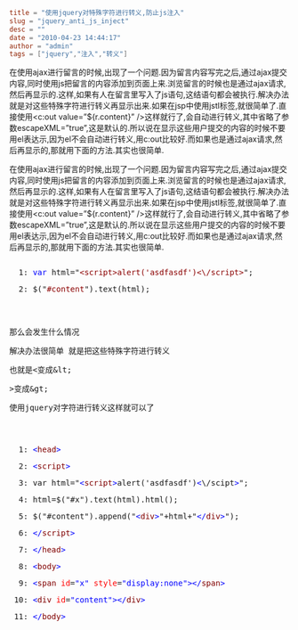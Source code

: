 ```toml
title = "使用jquery对特殊字符进行转义,防止js注入"
slug = "jquery_anti_js_inject"
desc = ""
date = "2010-04-23 14:44:17"
author = "admin"
tags = ["jquery","注入","转义"]
```

在使用ajax进行留言的时候,出现了一个问题.因为留言内容写完之后,通过ajax提交内容,同时使用js把留言的内容添加到页面上来.浏览留言的时候也是通过ajax请求,然后再显示的.这样,如果有人在留言里写入了js语句,这结语句都会被执行.解决办法就是对这些特殊字符进行转义再显示出来.如果在jsp中使用jstl标签,就很简单了.直接使用<c:out value=”${r.content}” />这样就行了,会自动进行转义,其中省略了参数escapeXML=”true”,这是默认的.所以说在显示这些用户提交的内容的时候不要用el表达示,因为el不会自动进行转义,用c:out比较好.而如果也是通过ajax请求,然后再显示的,那就用下面的方法.其实也很简单.


<!--more-->

<p>在使用ajax进行留言的时候,出现了一个问题.因为留言内容写完之后,通过ajax提交内容,同时使用js把留言的内容添加到页面上来.浏览留言的时候也是通过ajax请求,然后再显示的.这样,如果有人在留言里写入了js语句,这结语句都会被执行.解决办法就是对这些特殊字符进行转义再显示出来.如果在jsp中使用jstl标签,就很简单了.直接使用&lt;c:out value=”${r.content}” /&gt;这样就行了,会自动进行转义,其中省略了参数escapeXML=”true”,这是默认的.所以说在显示这些用户提交的内容的时候不要用el表达示,因为el不会自动进行转义,用c:out比较好.而如果也是通过ajax请求,然后再显示的,那就用下面的方法.其实也很简单.</p>  <pre><pre>  1: <span style="color: #0000ff">var</span> html=&quot;<span style="color: #8b0000">&lt;script&gt;alert('asdfasdf')&lt;\/script&gt;</span>&quot;;</pre><pre>  2: $(&quot;<span style="color: #8b0000">#content</span>&quot;).text(html);</pre></pre><pre>&#160;</pre><pre>那么会发生什么情况 </pre><pre>解决办法很简单 就是把这些特殊字符进行转义</pre><pre>也就是&lt;变成&amp;lt;</pre><pre>&gt;变成&amp;gt; </pre><pre>使用jquery对字符进行转义这样就可以了</pre><pre>&#160;</pre><pre><pre>  1: <span style="color: #0000ff">&lt;</span><span style="color: #800000">head</span><span style="color: #0000ff">&gt;</span></pre><pre>  2: <span style="color: #0000ff">&lt;</span><span style="color: #800000">script</span><span style="color: #0000ff">&gt;</span></pre><pre>  3: var html=&quot;<span style="color: #0000ff">&lt;</span><span style="color: #800000">script</span><span style="color: #0000ff">&gt;</span>alert('asdfasdf')<span style="color: #0000ff">&lt;</span>\/scipt<span style="color: #0000ff">&gt;</span>&quot;;</pre><pre>  4: html=$(&quot;#x&quot;).text(html).html();</pre><pre>  5: $(&quot;#content&quot;).append(&quot;<span style="color: #0000ff">&lt;</span><span style="color: #800000">div</span><span style="color: #0000ff">&gt;</span>&quot;+html+&quot;<span style="color: #0000ff">&lt;/</span><span style="color: #800000">div</span><span style="color: #0000ff">&gt;</span>&quot;);</pre><pre>  6: <span style="color: #0000ff">&lt;/</span><span style="color: #800000">script</span><span style="color: #0000ff">&gt;</span></pre><pre>  7: <span style="color: #0000ff">&lt;/</span><span style="color: #800000">head</span><span style="color: #0000ff">&gt;</span></pre><pre>  8: <span style="color: #0000ff">&lt;</span><span style="color: #800000">body</span><span style="color: #0000ff">&gt;</span></pre><pre>  9: <span style="color: #0000ff">&lt;</span><span style="color: #800000">span</span> <span style="color: #ff0000">id</span>=<span style="color: #0000ff">&quot;x&quot;</span> <span style="color: #ff0000">style</span>=<span style="color: #0000ff">&quot;display:none&quot;</span><span style="color: #0000ff">&gt;</span><span style="color: #0000ff">&lt;/</span><span style="color: #800000">span</span><span style="color: #0000ff">&gt;</span></pre><pre> 10: <span style="color: #0000ff">&lt;</span><span style="color: #800000">div</span> <span style="color: #ff0000">id</span>=<span style="color: #0000ff">&quot;content&quot;</span><span style="color: #0000ff">&gt;</span><span style="color: #0000ff">&lt;/</span><span style="color: #800000">div</span><span style="color: #0000ff">&gt;</span></pre><pre> 11: <span style="color: #0000ff">&lt;/</span><span style="color: #800000">body</span><span style="color: #0000ff">&gt;</span></pre></pre><pre>&#160;</pre>
